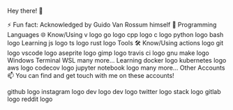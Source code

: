 Hey there! 👋

⚡ Fun fact: Acknowledged by Guido Van Rossum himself 🤯
Programming Languages 🌐
Know/Using
v logo	go logo	cpp logo	c logo	python logo	bash logo
Learning
js logo	ts logo	rust logo
Tools 🛠️
Know/Using
actions logo	git logo	vscode logo	aseprite logo	gimp logo	travis ci logo	gnu make logo	Windows Terminal	WSL	many more...
Learning
docker logo	kubernetes logo	aws logo	codecov logo	jupyter notebook logo	many more...
Other Accounts 📫
You can find and get touch with me on these accounts!

github logo	instagram logo	dev logo	dev logo	twitter logo	stack logo	gitlab logo	reddit logo
